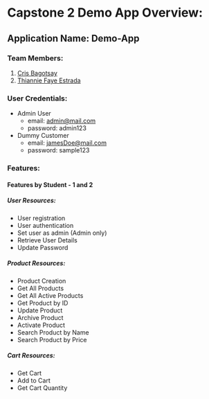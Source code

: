# Capstone 2 Demo App Overview:
## Application Name: Demo-App
### Team Members:
1. [Cris Bagotsay](https://git.zuitt.co/bagotsaycg)
2. [Thiannie Faye Estrada](https://git.zuitt.co/thianniefayewong.estrada)
### User Credentials:
- Admin User
    - email: admin@mail.com
    - password: admin123
- Dummy Customer
    - email: jamesDoe@mail.com
    - password: sample123

### Features:
#### Features by Student - 1 and 2
##### User Resources:
- User registration
- User authentication
- Set user as admin (Admin only)
- Retrieve User Details
- Update Password

##### Product Resources:
- Product Creation
- Get All Products
- Get All Active Products
- Get Product by ID
- Update Product
- Archive Product
- Activate Product
- Search Product by Name
- Search Product by Price

##### Cart Resources:
- Get Cart
- Add to Cart 
- Get Cart Quantity



